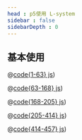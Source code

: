 ```yaml
---
head : p5使用 L-system
sidebar : false
sidebarDepth : 0
---
```

## 基本使用

<ClientOnly>
<p5-start></p5-start>
</ClientOnly>


<CodeGroup>

<CodeGroupItem title="main" active>

@[code{1-63} js](../.vuepress/common/p5Main.ts))

  </CodeGroupItem>

  <CodeGroupItem title="LSystem">

@[code{63-168} js](../.vuepress/common/p5Main.ts))

  </CodeGroupItem>

  <CodeGroupItem title="angularMotion">

@[code{168-205} js](../.vuepress/common/p5Main.ts))

  </CodeGroupItem>

<CodeGroupItem title="slidePuzzle">

@[code{205-414} js](../.vuepress/common/p5Main.ts))

  </CodeGroupItem>

<CodeGroupItem title="polarCoordinates">

@[code{414-457} js](../.vuepress/common/p5Main.ts))

  </CodeGroupItem>

</CodeGroup>
